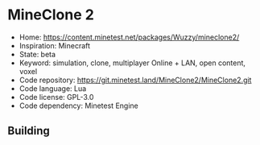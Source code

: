 # MineClone 2

- Home: https://content.minetest.net/packages/Wuzzy/mineclone2/
- Inspiration: Minecraft
- State: beta
- Keyword: simulation, clone, multiplayer Online + LAN, open content, voxel
- Code repository: https://git.minetest.land/MineClone2/MineClone2.git
- Code language: Lua
- Code license: GPL-3.0
- Code dependency: Minetest Engine

## Building
